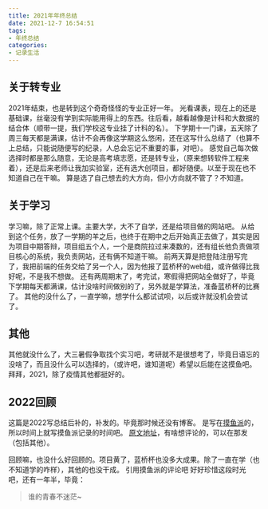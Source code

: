 ```yaml
---
title: 2021年年终总结
date: 2021-12-7 16:54:51
tags:
- 年终总结
categories:
- 记录生活
---
```


## 关于转专业
2021年结束，也是转到这个奇奇怪怪的专业正好一年。
光看课表，现在上的还是基础课，丝毫没有学到实际能用得上的东西。往后看，越看越像是计科和大数据的结合体（顺带一提，我们学校这专业挂了计科的名）。
下学期十一门课，五天除了周三每天都是满课，估计不会再像这学期这么悠闲，还在这写什么总结了（也算不上总结，只能说随便写的纪录，人总会忘记不重要的事，对吧）。
感觉自己每次做选择时都是那么随意，无论是高考填志愿，还是转专业，（原来想转软件工程来着），还是后来老师让我加实验室，还有选大创项目，都好随便。以至于现在也不知道自己在干嘛。
算是选了自己想去的大方向，但小方向就不管了？不知道。

## 关于学习
学习嘛，除了正常上课。主要大学，大不了自学，还是给项目做的网站吧。
从给到这个任务，放了一学期的羊之后，也终于在期中之后开始真正去做了，其实是因为项目中期答辩，项目组五个人，一个是商院拉过来凑数的，还有组长他负责做项目核心的系统，我负责网站，还有俩不知道干嘛。
前两天算是把登陆注册写完了，我把前端的任务交给了另一个人，因为他报了蓝桥杯的web组，或许做得比我好呢，不是我不想做。
还有两周期末了，考完试，寒假得把网站全做好了，毕竟下学期每天都满课，估计没啥时间做别的了，另外就是学算法，准备蓝桥杯的比赛了。
其他的没什么了，一直学嘛，想学什么都试试呗，以后或许就没机会尝试了。

## 其他
其他就没什么了，大三暑假争取找个实习吧，考研就不是很想考了，毕竟日语忘的没啥了，而且没什么可以选择的，（或许吧，谁知道呢）希望以后能在这摸鱼吧。
拜拜，2021，除了疫情其他都挺好的。


## 2022回顾

这篇是2022写总结后补的，补发的。毕竟那时候还没有博客。
是写在[摸鱼派](https://fishpi.cn/)的，所以时间上就写摸鱼派记录的时间吧。
[原文地址](https://fishpi.cn/article/1638867291070)，有啥想评论的，可以在那发（包括其他）。

回顾嘛，也没什么好回顾的。项目黄了，蓝桥杯也没多大成果。除了一直在学（也不知道学的咋样），其他的也没干成。
引用摸鱼派的评论吧
好好珍惜这段时光吧，还有一年半，毕竟：
> 谁的青春不迷茫~